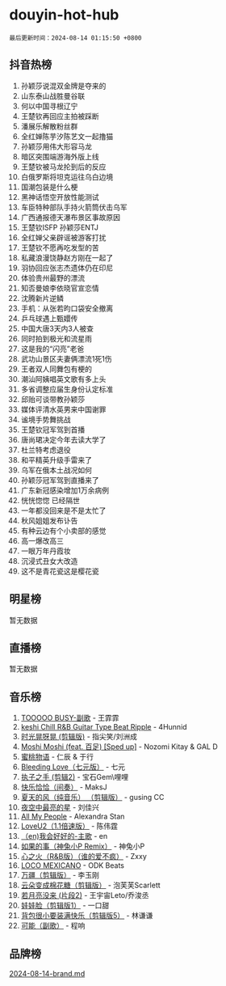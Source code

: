 # douyin-hot-hub

`最后更新时间：2024-08-14 01:15:50 +0800`

## 抖音热榜

1. 孙颖莎说混双金牌是夺来的
1. 山东泰山战胜曼谷联
1. 何以中国寻根辽宁
1. 王楚钦再回应主拍被踩断
1. 潘展乐解散粉丝群
1. 全红婵陈芋汐陈艺文一起撸猫
1. 孙颖莎用伟大形容马龙
1. 暗区突围端游海外版上线
1. 王楚钦被马龙抡到后的反应
1. 白俄罗斯将坦克运往乌白边境
1. 国潮包装是什么梗
1. 黑神话悟空开放性能测试
1. 车臣特种部队手持火箭筒伏击乌军
1. 广西通报德天瀑布景区事故原因
1. 王楚钦ISFP 孙颖莎ENTJ
1. 全红婵父亲辟谣被游客打扰
1. 王楚钦不愿再吃发型的苦
1. 私藏浪漫饶静赵方刚在一起了
1. 羽协回应张志杰遗体仍在印尼
1. 体验贵州最野的漂流
1. 知否曼娘李依晓官宣恋情
1. 沈腾新片逆鳞
1. 手机：从张若昀口袋安全撤离
1. 乒乓球遇上甄嬛传
1. 中国大唐3天内3人被查
1. 同时拍到极光和流星雨
1. 这是我的“闪亮”老爸
1. 武功山景区夫妻俩漂流1死1伤
1. 王者双人同舞包有梗的
1. 潮汕阿姨唱英文歌有多上头
1. 多省调整应届生身份认定标准
1. 邱贻可谈带教孙颖莎
1. 媒体评清水英男来中国谢罪
1. 谧境手势舞挑战
1. 王楚钦冠军驾到首播
1. 唐尚珺决定今年去读大学了
1. 杜兰特考虑退役
1. 和平精英升级手雷来了
1. 乌军在俄本土战况如何
1. 孙颖莎冠军驾到直播来了
1. 广东新冠感染增加1万余病例
1. 恍恍惚惚 已经隔世
1. 一年都没回来是不是太忙了
1. 秋风姐姐发布讣告
1. 有种云边有个小卖部的感觉
1. 高一爆改高三
1. 一眼万年丹霞妆
1. 沉浸式丑女大改造
1. 这不是青花瓷这是樱花瓷

## 明星榜

暂无数据

## 直播榜

暂无数据

## 音乐榜

1. [TOOOOO BUSY-副歌](https://sf3-cdn-tos.douyinstatic.com/obj/tos-cn-ve-2774/o0fmjGZetNDjSM5EimFs2QlzBg30YgByJMRQrC) - 王霏霏
1. [keshi Chill R&B Guitar Type Beat Ripple](https://sf5-hl-cdn-tos.douyinstatic.com/obj/tos-cn-ve-2774/okQIfmitAB3HpgZQo0YCEFEACcDhQngn0fkFIC) - 4Hunnid
1. [时光晃呀晃 (剪辑版)](https://sf5-hl-cdn-tos.douyinstatic.com/obj/tos-cn-ve-2774/o8ACeQem3gwI1x3GIYGAfKG0LJebKFRJDwRwyW) - 指尖笑/刘洲成
1. [Moshi Moshi (feat. 百足) [Sped up]](https://sf5-hl-cdn-tos.douyinstatic.com/obj/tos-cn-ve-2774/ocCPFQcXJLeroaIdQLIGAoeeYM3OAUYGDguHXz) - Nozomi Kitay & GAL D
1. [蜜桃物语](https://sf5-hl-cdn-tos.douyinstatic.com/obj/tos-cn-ve-2774/oIhOSCZtIACtYU4XQkngiW9kCBfVD1Fz9IYeqL) - 仁辰 & 于行
1. [Bleeding Love（七元版）](https://sf5-hl-cdn-tos.douyinstatic.com/obj/tos-cn-ve-2774/oEgC9eZFHQ1MfSRnrfkzFp8AayDWqAQMABBgUs) - 七元
1. [执子之手 (剪辑2)](https://sf5-hl-cdn-tos.douyinstatic.com/obj/tos-cn-ve-2774/oUoZLQjCc31XzqsBnBQUNgeKtYPBcgbFDwtfcu) - 宝石Gem\哩哩
1. [快乐恰恰（间奏）](https://sf3-cdn-tos.douyinstatic.com/obj/tos-cn-ve-2774/oMesum3HvWQXJxuMFeVYzf54o2QzH5aEBPOCAn) - MaksJ
1. [夏天的风（纯音乐） （剪辑版）](https://sf5-hl-cdn-tos.douyinstatic.com/obj/tos-cn-ve-2774/oUzLjBZZFQAoNRmGokEeD5zfQCObp6UeFAnTa6) - gusing CC
1. [夜空中最亮的星](https://sf3-cdn-tos.douyinstatic.com/obj/tos-cn-ve-2774/o4IfgGwqqnFeXEMGaS8JBzJAdayAaCeoxqbjCD) - 刘佳兴
1. [All My People](https://sf5-hl-cdn-tos.douyinstatic.com/obj/tos-cn-ve-2774/c7773e6b7c3f4bd9b26cd85b0cfa4eff) - Alexandra Stan
1. [LoveU2（1.1倍速版）](https://sf3-cdn-tos.douyinstatic.com/obj/tos-cn-ve-2774/oQMeDffLaEmgMwgCOEMAFCI6INzoFPgWdD0rsa) - 陈伟霆
1. [（en)我会好好的-主歌](https://sf5-hl-cdn-tos.douyinstatic.com/obj/tos-cn-ve-2774/oUrYpIdrvCbA8m8yAZjbMWjUkL6tiinWMkBTs) - en
1. [如果的事（神兔小P Remix）](https://sf3-cdn-tos.douyinstatic.com/obj/tos-cn-ve-2774/okHtAffz3g4ZB0BMQn9iC9BC6AciI3xCmgQTqt) - 神兔小P
1. [心之火（R&B版）（谁的爱不疯）](https://sf5-hl-cdn-tos.douyinstatic.com/obj/tos-cn-ve-2774/okemkEDaIBBE3OosftCgMxlFkLQZRw37t36ZQv) - Zxxy
1. [LOCO MEXICANO](https://sf6-cdn-tos.douyinstatic.com/obj/tos-cn-ve-2774/owxVoxJorA4ILBfsMAjU6t7O1xW9w0tS7EYzh6) - ODK Beats
1. [万疆（剪辑版）](https://sf3-cdn-tos.douyinstatic.com/obj/tos-cn-ve-2774/ooG7oVgFlDTelKCjCsTTobQvbdtj1BBQXnfZd8) - 李玉刚
1. [云朵变成棉花糖（剪辑版）](https://sf5-hl-cdn-tos.douyinstatic.com/obj/tos-cn-ve-2774/o8LC84GQLALFfXeyJmh8KE61byVQYMMeAZLfEI) - 泡芙芙Scarlett
1. [若月亮没来 (片段2)](https://sf3-cdn-tos.douyinstatic.com/obj/tos-cn-ve-2774/ocQavLLjkCOeDxGyYeIMGgNAIwJ0QXE1Ve3Fzv) - 王宇宙Leto/乔浚丞
1. [娃娃脸（剪辑版1）](https://sf6-cdn-tos.douyinstatic.com/obj/tos-cn-ve-2774/oIimSCgQoNUePTAZ1Ba7TeADY4KetGYsVFeaaB) - 一口甜
1. [背包很小要装满快乐（剪辑版5）](https://sf5-hl-cdn-tos.douyinstatic.com/obj/tos-cn-ve-2774/oUqSJIiBjw2pxsBAiQRmkbZGJrlGCMBPpIW90) - 林谦谦
1. [可能（副歌）](https://sf5-hl-cdn-tos.douyinstatic.com/obj/tos-cn-ve-2774/cde1731888894259b333569393c2fb51) - 程响

## 品牌榜

[2024-08-14-brand.md](2024-08-14-brand.md)
